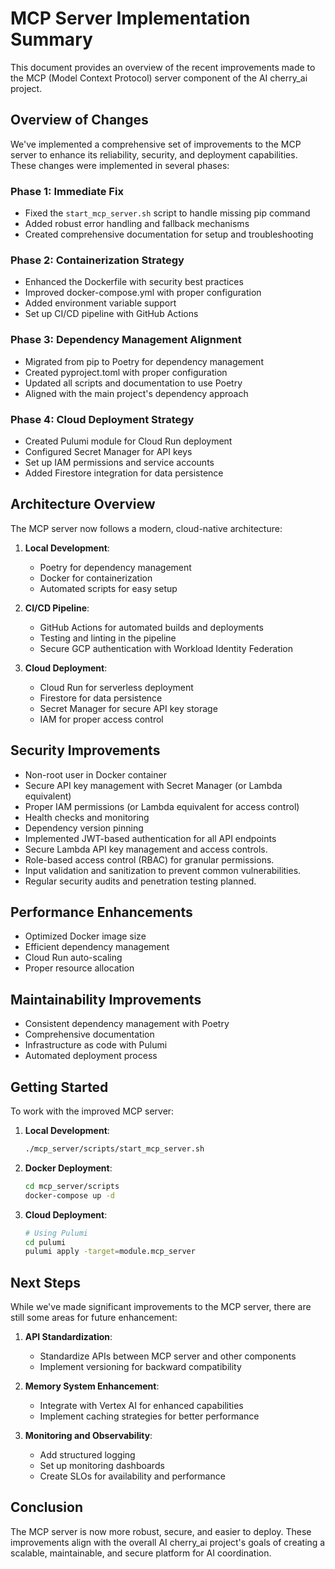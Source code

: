 # MCP Server Implementation Summary

This document provides an overview of the recent improvements made to the MCP (Model Context Protocol) server component of the AI cherry_ai project.

## Overview of Changes

We've implemented a comprehensive set of improvements to the MCP server to enhance its reliability, security, and deployment capabilities. These changes were implemented in several phases:

### Phase 1: Immediate Fix

- Fixed the `start_mcp_server.sh` script to handle missing pip command
- Added robust error handling and fallback mechanisms
- Created comprehensive documentation for setup and troubleshooting

### Phase 2: Containerization Strategy

- Enhanced the Dockerfile with security best practices
- Improved docker-compose.yml with proper configuration
- Added environment variable support
- Set up CI/CD pipeline with GitHub Actions

### Phase 3: Dependency Management Alignment

- Migrated from pip to Poetry for dependency management
- Created pyproject.toml with proper configuration
- Updated all scripts and documentation to use Poetry
- Aligned with the main project's dependency approach

### Phase 4: Cloud Deployment Strategy

- Created Pulumi module for Cloud Run deployment
- Configured Secret Manager for API keys
- Set up IAM permissions and service accounts
- Added Firestore integration for data persistence

## Architecture Overview

The MCP server now follows a modern, cloud-native architecture:

1. **Local Development**:

   - Poetry for dependency management
   - Docker for containerization
   - Automated scripts for easy setup

2. **CI/CD Pipeline**:

   - GitHub Actions for automated builds and deployments
   - Testing and linting in the pipeline
   - Secure GCP authentication with Workload Identity Federation

3. **Cloud Deployment**:
   - Cloud Run for serverless deployment
   - Firestore for data persistence
   - Secret Manager for secure API key storage
   - IAM for proper access control

## Security Improvements

- Non-root user in Docker container
- Secure API key management with Secret Manager (or Lambda equivalent)
- Proper IAM permissions (or Lambda equivalent for access control)
- Health checks and monitoring
- Dependency version pinning
- Implemented JWT-based authentication for all API endpoints
- Secure Lambda API key management and access controls.
- Role-based access control (RBAC) for granular permissions.
- Input validation and sanitization to prevent common vulnerabilities.
- Regular security audits and penetration testing planned.

## Performance Enhancements

- Optimized Docker image size
- Efficient dependency management
- Cloud Run auto-scaling
- Proper resource allocation

## Maintainability Improvements

- Consistent dependency management with Poetry
- Comprehensive documentation
- Infrastructure as code with Pulumi
- Automated deployment process

## Getting Started

To work with the improved MCP server:

1. **Local Development**:

   ```bash
   ./mcp_server/scripts/start_mcp_server.sh
   ```

2. **Docker Deployment**:

   ```bash
   cd mcp_server/scripts
   docker-compose up -d
   ```

3. **Cloud Deployment**:
   ```bash
   # Using Pulumi
   cd pulumi
   pulumi apply -target=module.mcp_server
   ```

## Next Steps

While we've made significant improvements to the MCP server, there are still some areas for future enhancement:

1. **API Standardization**:

   - Standardize APIs between MCP server and other components
   - Implement versioning for backward compatibility

2. **Memory System Enhancement**:

   - Integrate with Vertex AI for enhanced capabilities
   - Implement caching strategies for better performance

3. **Monitoring and Observability**:
   - Add structured logging
   - Set up monitoring dashboards
   - Create SLOs for availability and performance

## Conclusion

The MCP server is now more robust, secure, and easier to deploy. These improvements align with the overall AI cherry_ai project's goals of creating a scalable, maintainable, and secure platform for AI coordination.
